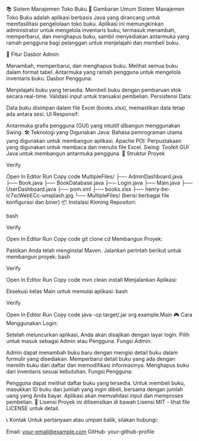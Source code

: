 📚 Sistem Manajemen Toko Buku
📖 Gambaran Umum
Sistem Manajemen Toko Buku adalah aplikasi berbasis Java yang dirancang untuk memfasilitasi pengelolaan toko buku. Aplikasi ini memungkinkan administrator untuk mengelola inventaris buku, termasuk menambah, memperbarui, dan menghapus buku, sambil menyediakan antarmuka yang ramah pengguna bagi pelanggan untuk menjelajahi dan membeli buku.

🚀 Fitur
Dasbor Admin:

Menambah, memperbarui, dan menghapus buku.
Melihat semua buku dalam format tabel.
Antarmuka yang ramah pengguna untuk mengelola inventaris buku.
Dasbor Pengguna:

Menjelajahi buku yang tersedia.
Membeli buku dengan pembaruan stok secara real-time.
Validasi input untuk transaksi pembelian.
Persistensi Data:

Data buku disimpan dalam file Excel (books.xlsx), memastikan data tetap ada antara sesi.
UI Responsif:

Antarmuka grafis pengguna (GUI) yang intuitif dibangun menggunakan Swing.
🛠️ Teknologi yang Digunakan
Java: Bahasa pemrograman utama yang digunakan untuk membangun aplikasi.
Apache POI: Perpustakaan yang digunakan untuk membaca dan menulis file Excel.
Swing: Toolkit GUI Java untuk membangun antarmuka pengguna.
📁 Struktur Proyek

Verify

Open In Editor
Run
Copy code
MultipleFiles/
├── AdminDashboard.java
├── Book.java
├── BookDatabase.java
├── Login.java
├── Main.java
├── UserDashboard.java
├── pom.xml
├── books.xlsx
├── henry-be-lc7xcWebECc-unsplash.jpg
└── MultipleFiles/ (berisi berbagai file konfigurasi dan biner)
📦 Instalasi
Kloning Repositori:

bash

Verify

Open In Editor
Run
Copy code
git clone <repository-url>
cd <repository-directory>
Membangun Proyek:

Pastikan Anda telah menginstal Maven.
Jalankan perintah berikut untuk membangun proyek:
bash

Verify

Open In Editor
Run
Copy code
mvn clean install
Menjalankan Aplikasi:

Eksekusi kelas Main untuk memulai aplikasi:
bash

Verify

Open In Editor
Run
Copy code
java -cp target/<your-jar-file>.jar org.example.Main
🎮 Cara Menggunakan
Login:

Setelah meluncurkan aplikasi, Anda akan disajikan dengan layar login.
Pilih untuk masuk sebagai Admin atau Pengguna.
Fungsi Admin:

Admin dapat menambah buku baru dengan mengisi detail buku dalam formulir yang disediakan.
Memperbarui detail buku yang ada dengan memilih buku dari daftar dan memodifikasi informasinya.
Menghapus buku dari inventaris sesuai kebutuhan.
Fungsi Pengguna:

Pengguna dapat melihat daftar buku yang tersedia.
Untuk membeli buku, masukkan ID buku dan jumlah yang ingin dibeli, bersama dengan jumlah uang yang Anda bayar.
Aplikasi akan memvalidasi input dan memproses pembelian.
📄 Lisensi
Proyek ini dilisensikan di bawah Lisensi MIT - lihat file LICENSE untuk detail.

📞 Kontak
Untuk pertanyaan atau umpan balik, silakan hubungi:

Email: your-email@example.com
GitHub: your-github-profile